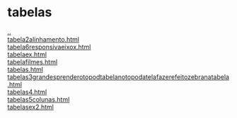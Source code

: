 # tabelas 
<a href='https://gabrielryanft.github.io/learning/cursoemvideo/htmlecss/css' target='_self' rel='prev'>..</a><br/>
<a href='https://gabrielryanft.github.io/learning/cursoemvideo/htmlecss/css/tabelas/tabela2alinhamento.html' target='_blank' rel='next'>tabela2alinhamento.html</a><br/>
<a href='https://gabrielryanft.github.io/learning/cursoemvideo/htmlecss/css/tabelas/tabela6responsivaeixox.html' target='_blank' rel='next'>tabela6responsivaeixox.html</a><br/>
<a href='https://gabrielryanft.github.io/learning/cursoemvideo/htmlecss/css/tabelas/tabelaex.html' target='_blank' rel='next'>tabelaex.html</a><br/>
<a href='https://gabrielryanft.github.io/learning/cursoemvideo/htmlecss/css/tabelas/tabelafilmes.html' target='_blank' rel='next'>tabelafilmes.html</a><br/>
<a href='https://gabrielryanft.github.io/learning/cursoemvideo/htmlecss/css/tabelas/tabelas.html' target='_blank' rel='next'>tabelas.html</a><br/>
<a href='https://gabrielryanft.github.io/learning/cursoemvideo/htmlecss/css/tabelas/tabelas3grandesprenderotopodtabelanotopodatelafazerefeitozebranatabela.html' target='_blank' rel='next'>tabelas3grandesprenderotopodtabelanotopodatelafazerefeitozebranatabela.html</a><br/>
<a href='https://gabrielryanft.github.io/learning/cursoemvideo/htmlecss/css/tabelas/tabelas4.html' target='_blank' rel='next'>tabelas4.html</a><br/>
<a href='https://gabrielryanft.github.io/learning/cursoemvideo/htmlecss/css/tabelas/tabelas5colunas.html' target='_blank' rel='next'>tabelas5colunas.html</a><br/>
<a href='https://gabrielryanft.github.io/learning/cursoemvideo/htmlecss/css/tabelas/tabelasex2.html' target='_blank' rel='next'>tabelasex2.html</a><br/>
